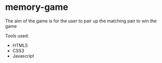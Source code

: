 # memory-game

The aim of the game is for the user to pair up the matching pair to win the game

Tools used:
- HTML5
- CSS3
- Javascript
